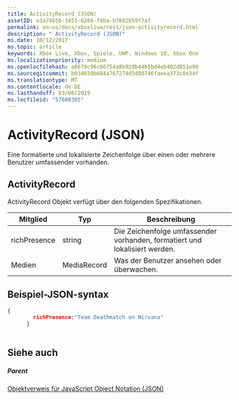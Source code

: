 ```yaml
---
title: ActivityRecord (JSON)
assetID: e3a7465b-3451-0266-f8ba-b7602b59f7af
permalink: en-us/docs/xboxlive/rest/json-activityrecord.html
description: " ActivityRecord (JSON)"
ms.date: 10/12/2017
ms.topic: article
keywords: Xbox Live, Xbox, Spiele, UWP, Windows 10, Xbox One
ms.localizationpriority: medium
ms.openlocfilehash: a8679c96c86754a8b929b44b5bd4eb402d851e90
ms.sourcegitcommit: b034650b684a767274d5d88746faeea373c8e34f
ms.translationtype: MT
ms.contentlocale: de-DE
ms.lasthandoff: 03/06/2019
ms.locfileid: "57608365"
---
```

# <a name="activityrecord-json"></a>ActivityRecord (JSON)
Eine formatierte und lokalisierte Zeichenfolge über einen oder mehrere Benutzer umfassender vorhanden. 
<a id="ID4EN"></a>

 
## <a name="activityrecord"></a>ActivityRecord
 
ActivityRecord Objekt verfügt über den folgenden Spezifikationen.
 
| Mitglied| Typ| Beschreibung| 
| --- | --- | --- | 
| richPresence| string| Die Zeichenfolge umfassender vorhanden, formatiert und lokalisiert werden.| 
| Medien| MediaRecord| Was der Benutzer ansehen oder überwachen.| 
  
<a id="ID4ETB"></a>

 
## <a name="sample-json-syntax"></a>Beispiel-JSON-syntax
 

```json
{
        richPresence:"Team Deathmatch on Nirvana"
      }
    
```

  
<a id="ID4E3B"></a>

 
## <a name="see-also"></a>Siehe auch
 
<a id="ID4E5B"></a>

 
##### <a name="parent"></a>Parent 

[Objektverweis für JavaScript Object Notation (JSON)](atoc-xboxlivews-reference-json.md)

   